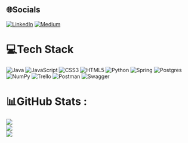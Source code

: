 
## 🌐Socials
[![LinkedIn](https://img.shields.io/badge/LinkedIn-%230077B5.svg?logo=linkedin&logoColor=white)](https://linkedin.com/in/serhat-ataş-374506203) 
[![Medium](https://img.shields.io/badge/Medium-black?logo=Medium&logoColor=white)](https://medium.com/@serhatats)


# 💻Tech Stack
![Java](https://img.shields.io/badge/java-%23ED8B00.svg?style=for-the-badge&logo=java&logoColor=white) ![JavaScript](https://img.shields.io/badge/javascript-%23323330.svg?style=for-the-badge&logo=javascript&logoColor=%23F7DF1E) ![CSS3](https://img.shields.io/badge/css3-%231572B6.svg?style=for-the-badge&logo=css3&logoColor=white) ![HTML5](https://img.shields.io/badge/html5-%23E34F26.svg?style=for-the-badge&logo=html5&logoColor=white) ![Python](https://img.shields.io/badge/python-3670A0?style=for-the-badge&logo=python&logoColor=ffdd54) ![Spring](https://img.shields.io/badge/spring-%236DB33F.svg?style=for-the-badge&logo=spring&logoColor=white) ![Postgres](https://img.shields.io/badge/postgres-%23316192.svg?style=for-the-badge&logo=postgresql&logoColor=white) ![NumPy](https://img.shields.io/badge/numpy-%23013243.svg?style=for-the-badge&logo=numpy&logoColor=white)  ![Trello](https://img.shields.io/badge/Trello-%23026AA7.svg?style=for-the-badge&logo=Trello&logoColor=white) ![Postman](https://img.shields.io/badge/Postman-FF6C37?style=for-the-badge&logo=postman&logoColor=white) ![Swagger](https://img.shields.io/badge/-Swagger-%23Clojure?style=for-the-badge&logo=swagger&logoColor=white)
# 📊GitHub Stats :
![](https://github-readme-stats.vercel.app/api?username=satas99&theme=radical&hide_border=false&include_all_commits=false&count_private=true)<br/>
![](https://github-readme-streak-stats.herokuapp.com/?user=satas99&theme=radical&hide_border=false)<br/>
![](https://github-readme-stats.vercel.app/api/top-langs/?username=satas99&theme=radical&hide_border=false&include_all_commits=false&count_private=true&layout=compact)
